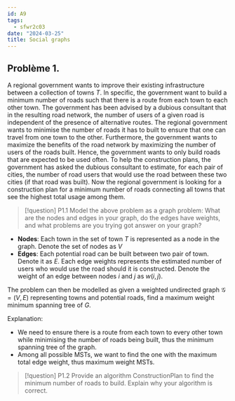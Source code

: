 ```yaml
---
id: A9
tags:
  - sfwr2c03
date: "2024-03-25"
title: Social graphs
---
```


<!-- <div style="text-align: right;"> -->
<!--   <span>Aaron Pham - 400232791 - phama10</span> -->
<!-- </div> -->

## Problème 1.

A regional government wants to improve their existing infrastructure between a collection of towns $T$. In specific, the government want to build a minimum number of roads such that there is a route from each town to each other town. The government has been advised by a dubious consultant that in the resulting road network, the number of users of a given road is independent of the presence of alternative routes.
The regional government wants to minimise the number of roads it has to built to ensure that one can travel from one town to the other.
Furthermore, the government wants to maximize the benefits of the road network by maximizing the number of users of the roads built. Hence, the government wants to only build roads that are expected to be used often. To help the construction plans, the government has asked the dubious consultant to estimate, for each pair of cities, the number of road users that would use the road between these two cities (if that road was built).
Now the regional government is looking for a construction plan for a minimum number of roads connecting all towns that see the highest total usage among them.

> [!question] P1.1
> Model the above problem as a graph problem: What are the nodes and edges in your graph, do the edges have weights, and what problems are you trying got answer on your graph?

- **Nodes**: Each town in the set of town $T$ is represented as a node in the graph. Denote the set of nodes as $V$
- **Edges**: Each potential road can be built between two pair of town. Denote it as $E$. Each edge weights represents the estimated number of users who would use the road should it is constructed. Denote the weight of an edge between nodes $i$ and $j$ as $w(i, j)$.

The problem can then be modelled as given a weighted undirected graph $\mathcal{G} = (V, E)$ representing towns and potential roads, find a maximum weight minimum spanning tree of $G$.

Explanation:

- We need to ensure there is a route from each town to every other town while minimising the number of roads being built, thus the minimum spanning tree of the graph.
- Among all possible MSTs, we want to find the one with the maximum total edge weight, thus maximum weight MSTs.

> [!question] P1.2
> Provide an algorithm $\text{ConstructionPlan}$ to find the minimum number of roads to build. Explain why your algorithm is correct.
